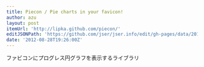 ```yaml
---
title: Piecon / Pie charts in your favicon!
author: azu
layout: post
itemUrl: 'http://lipka.github.com/piecon/'
editJSONPath: 'https://github.com/jser/jser.info/edit/gh-pages/data/2012/08/index.json'
date: '2012-08-28T19:26:00Z'
---
```

ファビコンにプログレス円グラフを表示するライブラリ
